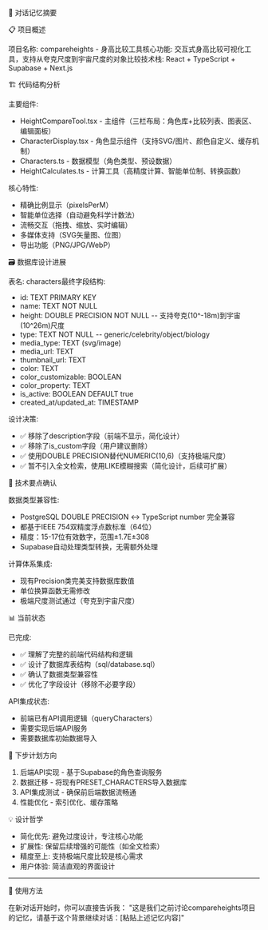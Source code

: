   🧠 对话记忆摘要

  📋 项目概述

  项目名称: compareheights - 身高比较工具核心功能:
  交互式身高比较可视化工具，支持从夸克尺度到宇宙尺度的对象比较技术栈: React + TypeScript + Supabase + Next.js

  🏗️ 代码结构分析

  主要组件:
  - HeightCompareTool.tsx - 主组件（三栏布局：角色库+比较列表、图表区、编辑面板）
  - CharacterDisplay.tsx - 角色显示组件（支持SVG/图片、颜色自定义、缓存机制）
  - Characters.ts - 数据模型（角色类型、预设数据）
  - HeightCalculates.ts - 计算工具（高精度计算、智能单位制、转换函数）

  核心特性:
  - 精确比例显示（pixelsPerM）
  - 智能单位选择（自动避免科学计数法）
  - 流畅交互（拖拽、缩放、实时编辑）
  - 多媒体支持（SVG矢量图、位图）
  - 导出功能（PNG/JPG/WebP）

  🗃️ 数据库设计进展

  表名: characters最终字段结构:
  - id: TEXT PRIMARY KEY
  - name: TEXT NOT NULL
  - height: DOUBLE PRECISION NOT NULL  -- 支持夸克(10^-18m)到宇宙(10^26m)尺度
  - type: TEXT NOT NULL  -- generic/celebrity/object/biology
  - media_type: TEXT (svg/image)
  - media_url: TEXT
  - thumbnail_url: TEXT
  - color: TEXT
  - color_customizable: BOOLEAN
  - color_property: TEXT
  - is_active: BOOLEAN DEFAULT true
  - created_at/updated_at: TIMESTAMP

  设计决策:
  - ✅ 移除了description字段（前端不显示，简化设计）
  - ✅ 移除了is_custom字段（用户建议删除）
  - ✅ 使用DOUBLE PRECISION替代NUMERIC(10,6)（支持极端尺度）
  - ✅ 暂不引入全文检索，使用LIKE模糊搜索（简化设计，后续可扩展）

  🔧 技术要点确认

  数据类型兼容性:
  - PostgreSQL DOUBLE PRECISION ↔ TypeScript number 完全兼容
  - 都基于IEEE 754双精度浮点数标准（64位）
  - 精度：15-17位有效数字，范围±1.7E±308
  - Supabase自动处理类型转换，无需额外处理

  计算体系集成:
  - 现有Precision类完美支持数据库数值
  - 单位换算函数无需修改
  - 极端尺度测试通过（夸克到宇宙尺度）

  📊 当前状态

  已完成:
  - ✅ 理解了完整的前端代码结构和逻辑
  - ✅ 设计了数据库表结构（sql/database.sql）
  - ✅ 确认了数据类型兼容性
  - ✅ 优化了字段设计（移除不必要字段）

  API集成状态:
  - 前端已有API调用逻辑（queryCharacters）
  - 需要实现后端API服务
  - 需要数据库初始数据导入

  🎯 下步计划方向

  1. 后端API实现 - 基于Supabase的角色查询服务
  2. 数据迁移 - 将现有PRESET_CHARACTERS导入数据库
  3. API集成测试 - 确保前后端数据流畅通
  4. 性能优化 - 索引优化、缓存策略

  💡 设计哲学

  - 简化优先: 避免过度设计，专注核心功能
  - 扩展性: 保留后续增强的可能性（如全文检索）
  - 精度至上: 支持极端尺度比较是核心需求
  - 用户体验: 简洁直观的界面设计

  ---
  🚀 使用方法

  在新对话开始时，你可以直接告诉我：
  "这是我们之前讨论compareheights项目的记忆，请基于这个背景继续对话：[粘贴上述记忆内容]"